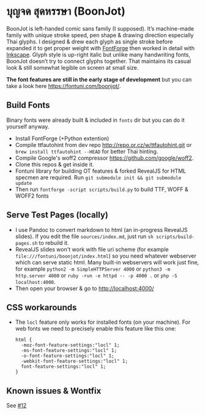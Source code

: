 # บุญจด สุดหรรษา (BoonJot)

BoonJot is left-handed comic sans family (I supposed). It’s machine-made family with unique stroke speed, pen shape & drawing direction especially Thai glyphs. I designed & drew each glyph as single stroke before expanded it to get proper weight with [FontForge](http://fontforge.github.io/en-US/) then worked in detail with [Inkscape](https://inkscape.org/en/). Glyph style is up-right italic but unlike many handwriting fonts, BoonJot doesn’t try to connect glyphs together. That maintains its casual look & still somewhat legible on screen at small size.

**The font features are still in the early stage of development** but you can take a look here <https://fontuni.com/boonjot/>.

## Build Fonts

Binary fonts were already built & included in `fonts` dir but you can do it yourself anyway.

- Install FontForge (+Python extention)
- Compile ttfautohint from dev repo <http://repo.or.cz/w/ttfautohint.git> or `brew install ttfautohint --HEAD` for better Thai hinting.
- Compile Google's woff2 compressor <https://github.com/google/woff2>.
- Clone this repos & get inside it.
- Fontuni library for building OT features & forked RevealJS for HTML specmen are required. Run `git submodule init && git submodule update`
- Then run `fontforge -script scripts/build.py` to build TTF, WOFF & WOFF2 fonts

## Serve Test Pages (locally)

- I use Pandoc to convert markdown to html (an in-progress RevealJS slides). If you edit the file `sources/index.md`, just run `sh scripts/build-pages.sh` to rebuild it.
- RevealJS slides won't work with file uri scheme (for example `file:///fontuni/boonjot/index.html`) so you need whatever webserver which can serve static html. Many built-in webservers will work just fine, for example `python2 -m SimpleHTTPServer 4000` or `python3 -m http.server 4000` or `ruby -run -e httpd -- -p 4000 .` or `php -S localhost:4000`.
- Then open your browser & go to <http://localhost:4000/>

## CSS workarounds

- The `locl` feature only works for installed fonts (on your machine). For web fonts we need to precisely enable this feature like this one:

  ```
  html {
    -moz-font-feature-settings:"locl" 1; 
    -ms-font-feature-settings:"locl" 1; 
    -o-font-feature-settings:"locl" 1; 
    -webkit-font-feature-settings:"locl" 1; 
    font-feature-settings:"locl" 1;
  }
  ```

## Known issues & Wontfix

See [#12](https://github.com/fontuni/boonjot/issues/12)

